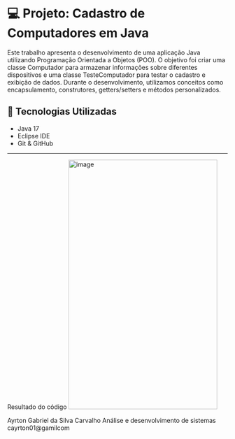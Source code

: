 # 💻 Projeto: Cadastro de Computadores em Java

Este trabalho apresenta o desenvolvimento de uma aplicação Java utilizando Programação Orientada a Objetos (POO).
O objetivo foi criar uma classe Computador para armazenar informações sobre diferentes dispositivos e uma classe TesteComputador para testar o cadastro e exibição de dados.
Durante o desenvolvimento, utilizamos conceitos como encapsulamento, construtores, getters/setters e métodos personalizados.

## 🚀 Tecnologias Utilizadas
- Java 17
- Eclipse IDE
- Git & GitHub

---
Resultado do código
<img width="340" height="571" alt="image" src="https://github.com/user-attachments/assets/b36bb11e-91df-4abc-ad9f-ffe9c8587bfa" />

Ayrton Gabriel da Silva Carvalho
Análise e desenvolvimento de sistemas
cayrton01@gamilcom
